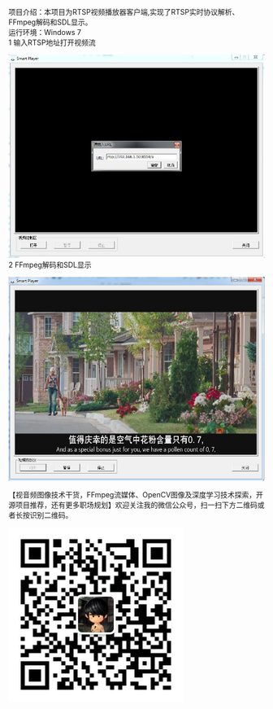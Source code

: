 项目介绍：本项目为RTSP视频播放器客户端,实现了RTSP实时协议解析、FFmpeg解码和SDL显示。      
运行环境：Windows 7       
1 输入RTSP地址打开视频流        
                          
                
![image1](https://github.com/DaveBobo/RtspPlayer/blob/master/Screenshots/r1.jpg)    
2 FFmpeg解码和SDL显示       
                 
                   
![image2](https://github.com/DaveBobo/RtspPlayer/blob/master/Screenshots/r2.jpg)
                       
                       
【视音频图像技术干货，FFmpeg流媒体、OpenCV图像及深度学习技术探索，开源项目推荐，还有更多职场规划】欢迎关注我的微信公众号，扫一扫下方二维码或者长按识别二维码。
                         
   ![image2](https://github.com/DaveBobo/RtspPlayer/blob/master/Screenshots/wx.jpg)                         
